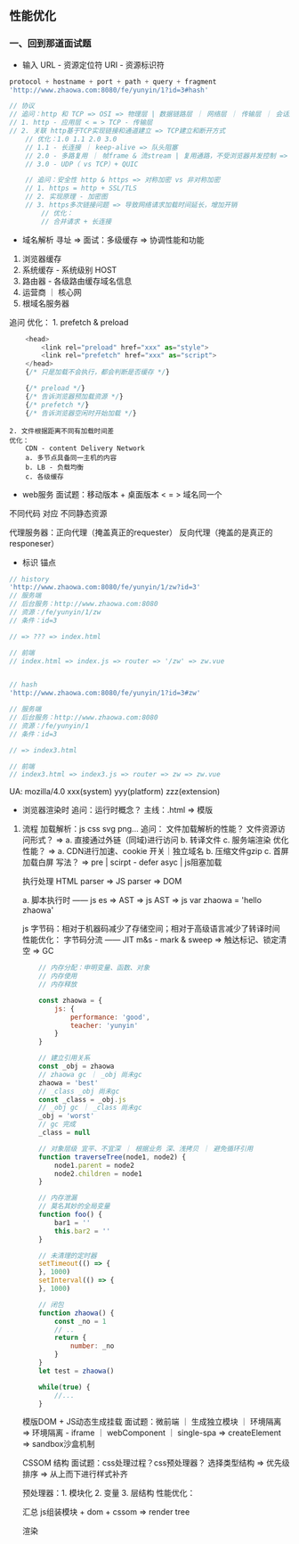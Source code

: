 ## 性能优化
### 一、回到那道面试题
* 输入
URL - 资源定位符
URI - 资源标识符
```js
protocol + hostname + port + path + query + fragment
'http://www.zhaowa.com:8080/fe/yunyin/1?id=3#hash'

// 协议
// 追问：http 和 TCP => OSI => 物理层 | 数据链路层 ｜ 网络层 ｜ 传输层 ｜ 会话层 ｜ 表示层 ｜ 应用层
// 1. http - 应用层 < = > TCP - 传输层
// 2. 关联 http基于TCP实现链接和通道建立 => TCP建立和断开方式
    // 优化：1.0 1.1 2.0 3.0
    // 1.1 - 长连接 ｜ keep-alive => 队头阻塞
    // 2.0 - 多路复用 ｜ 帧frame & 流stream | 复用通路，不受浏览器并发控制 => 多条请求同时进行不受限制
    // 3.0 - UDP（ vs TCP）+ QUIC

    // 追问：安全性 http & https => 对称加密 vs 非对称加密
    // 1. https = http + SSL/TLS
    // 2. 实现原理 - 加密图
    // 3. https多次链接问题 => 导致网络请求加载时间延长，增加开销
        // 优化：
        // 合并请求 + 长连接

```

* 域名解析
 寻址 => 面试：多级缓存 => 协调性能和功能
 1. 浏览器缓存
 2. 系统缓存 - 系统级别 HOST
 3. 路由器 - 各级路由缓存域名信息
 4. 运营商 ｜ 核心网
 5. 根域名服务器

追问 优化：
    1. prefetch & preload
```js
    <head>
        <link rel="preload" href="xxx" as="style">
        <link rel="prefetch" href="xxx" as="script">
    </head>
    {/* 只是加载不会执行，都会判断是否缓存 */}

    {/* preload */}
    {/* 告诉浏览器预加载资源 */}
    {/* prefetch */}
    {/* 告诉浏览器空闲时开始加载 */}
```

    2. 文件根据距离不同有加载时间差
    优化：
        CDN - content Delivery Network
        a. 多节点具备同一主机的内容
        b. LB - 负载均衡
        c. 各级缓存

* web服务
面试题：移动版本 + 桌面版本 < = > 域名同一个

不同代码 对应 不同静态资源

代理服务器：正向代理（掩盖真正的requester）    反向代理（掩盖的是真正的responeser）


* 标识 锚点
```js
// history 
'http://www.zhaowa.com:8080/fe/yunyin/1/zw?id=3'
// 服务端
// 后台服务：http://www.zhaowa.com:8080
// 资源：/fe/yunyin/1/zw
// 条件：id=3

// => ??? => index.html

// 前端
// index.html => index.js => router => '/zw' => zw.vue


// hash
'http://www.zhaowa.com:8080/fe/yunyin/1?id=3#zw'

// 服务端
// 后台服务：http://www.zhaowa.com:8080
// 资源：/fe/yunyin/1
// 条件：id=3

// => index3.html

// 前端
// index3.html => index3.js => router => zw => zw.vue
```


UA: mozilla/4.0 xxx(system) yyy(platform) zzz(extension)

* 浏览器渲染时
追问：运行时概念？
主线：.html => 模版

1. 流程
    加载解析：js css svg png...
    追问：
    文件加载解析的性能？
    文件资源访问形式？ => a. 直接通过外链（同域)进行访问 b. 转译文件 c. 服务端渲染
    优化性能？ => a. CDN进行加速、cookie 开关｜独立域名 b. 压缩文件gzip c. 首屏加载白屏
    写法？ => pre | scirpt - defer asyc | js阻塞加载

    执行处理
    HTML parser 
    => JS parser
    => DOM

    a. 脚本执行时 —— js
    es => AST => js AST => js
    var zhaowa = 'hello zhaowa'

    js 字节码：相对于机器码减少了存储空间；相对于高级语言减少了转译时间
    性能优化：
    字节码分流 —— JIT
    m&s - mark & sweep => 触达标记、锁定清空 => GC
    ```js
        // 内存分配：申明变量、函数、对象
        // 内存使用
        // 内存释放

        const zhaowa = {
            js: {
                performance: 'good',
                teacher: 'yunyin'
            }
        }

        // 建立引用关系
        const _obj = zhaowa
        // zhaowa gc ｜ _obj 尚未gc
        zhaowa = 'best'
        // _class _obj 尚未gc
        const _class = _obj.js
        // _obj gc ｜ _class 尚未gc
        _obj = 'worst'
        // gc 完成
        _class = null

        // 对象层级 宜平、不宜深 ｜ 根据业务 深、浅拷贝 ｜ 避免循环引用
        function traverseTree(node1, node2) {
            node1.parent = node2
            node2.children = node1
        }

        // 内存泄漏
        // 莫名其妙的全局变量
        function foo() {
            bar1 = ''
            this.bar2 = ''
        }

        // 未清理的定时器
        setTimeout(() => {
        }, 1000)
        setInterval(() => {
        }, 1000)

        // 闭包
        function zhaowa() {
            const _no = 1
            // ..
            return {
                number: _no
            }
        }
        let test = zhaowa()

        while(true) {
            //...
        }
    ```

    模版DOM + JS动态生成挂载
    面试题：微前端 ｜ 生成独立模块 ｜ 环境隔离
    => 环境隔离 - iframe ｜ webComponent ｜ single-spa
    => createElement => sandbox沙盒机制

    CSSOM 结构
    面试题：css处理过程？css预处理器？
    选择类型结构 => 优先级排序 => 从上而下进行样式补齐

    预处理器：1. 模块化 2. 变量 3. 层结构
    性能优化：
    

    汇总
    js组装模块 + dom + cssom => render tree

    渲染